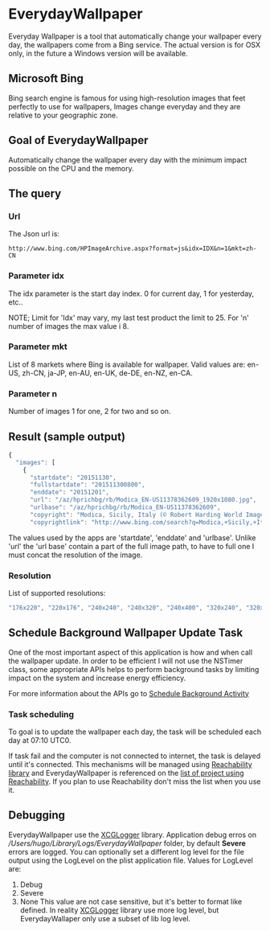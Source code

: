 # EverydayWallpaper
Everyday Wallpaper is a tool that automatically change your wallpaper every day, the wallpapers come from a Bing service.
The actual version is for OSX only, in the future a Windows version will be available.

## Microsoft Bing
Bing search engine is famous for using high-resolution images that feet perfectly to use for wallpapers, Images change everyday and they are relative to your geographic zone.

## Goal of EverydayWallpaper
Automatically change the wallpaper every day with the minimum impact possible on the CPU and the memory.

## The query

### Url
The Json url is:
```
http://www.bing.com/HPImageArchive.aspx?format=js&idx=IDX&n=1&mkt=zh-CN
```
### Parameter idx
The idx parameter is the start day index. 0 for current day, 1 for yesterday, etc..

NOTE; Limit for 'Idx' may vary, my last test product the limit to 25. For 'n' number of images the max value i 8.

### Parameter mkt
List of 8 markets where Bing is available for wallpaper.
Valid values are: en-US, zh-CN, ja-JP, en-AU, en-UK, de-DE,
    en-NZ, en-CA.

### Parameter n
Number of images 1 for one, 2 for two and so on.

## Result (sample output)

```js
{
  "images": [
    {
      "startdate": "20151130",
      "fullstartdate": "201511300800",
      "enddate": "20151201",
      "url": "/az/hprichbg/rb/Modica_EN-US11378362609_1920x1080.jpg",
      "urlbase": "/az/hprichbg/rb/Modica_EN-US11378362609",
      "copyright": "Modica, Sicily, Italy (© Robert Harding World Imagery/Offset)",
      "copyrightlink": "http://www.bing.com/search?q=Modica,+Sicily,+Italy&form=hpcapt&filters=HpDate:%2220151130_0800%22"

```

The values used by the apps are 'startdate', 'enddate' and 'urlbase'. Unlike 'url' the 'url base' contain a part of the full image path, to have to full one I must concat the resolution of the image.

### Resolution
List of supported resolutions:

```js
"176x220", "220x176", "240x240", "240x320", "240x400", "320x240", "320x320", "360x480", "400x240", "480x360", "480x640", "480x800", "640x480", "768x1024", "800x480", "800x600", "1024x768", "1280x720", "1280x768", "1366x768", "1920x1080", "1920x1200"
```

## Schedule Background Wallpaper Update Task
One of the most important aspect of this application is how and when call the wallpaper update. In order to be efficient I will not use the NSTimer class, some appropriate APIs helps to perform background tasks by limiting impact on the system and increase energy efficiency.

For more information about the APIs go to [Schedule Background Activity][1]

### Task scheduling
To goal is to update the wallpaper each day, the task will be scheduled each day at 07:10 UTC0.

If task fail and the computer is not connected to internet, the task is delayed until it's connected.
This mechanisms will be managed using [Reachability library][2] and EverydayWallpaper is referenced on the [list of project using Reachability][3]. If you plan to use Reachability don't miss the list when you use it.

## Debugging
EverydayWallpaper use the [XCGLogger][4] library.
Application debug erros on */Users/hugo/Library/Logs/EverydayWallpaper* folder, by default **Severe** errors are logged.
You can optionally set a different log level for the file output using the LogLevel on the plist application file.
Values for LogLevel are:
  1. Debug
  2. Severe
  3. None
This value are not case sensitive, but it's better to format like defined.
In reality [XCGLogger][4] library use more log level, but EverydayWallaper only use a subset of lib log level.


<!-- Links  -->
[1]: https://developer.apple.com/library/mac/documentation/Performance/Conceptual/power_efficiency_guidelines_osx/SchedulingBackgroundActivity.html
[2]: https://github.com/tonymillion/Reachability
[3]: https://github.com/tonymillion/Reachability/wiki/Projects-using-Reachability
[4]: https://github.com/DaveWoodCom/XCGLogger
